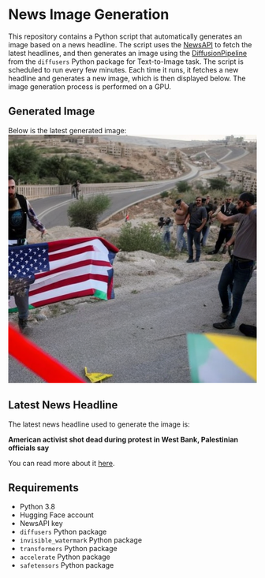 # News Image Generation
This repository contains a Python script that automatically generates an image based on a news headline. The script uses the [NewsAPI](https://newsapi.org/) to fetch the latest headlines, and then generates an image using the [DiffusionPipeline](https://github.com/huggingface/diffusers) from the `diffusers` Python package for Text-to-Image task.
The script is scheduled to run every few minutes. Each time it runs, it fetches a new headline and generates a new image, which is then displayed below. The image generation process is performed on a GPU.

## Generated Image
Below is the latest generated image:
![Generated Image](image.png)

## Latest News Headline
The latest news headline used to generate the image is:

**American activist shot dead during protest in West Bank, Palestinian officials say**

You can read more about it [here](https://news.google.com/rss/articles/CBMilwFBVV95cUxPdVUtNGtTUlY1V1BjUC1uWFhCd2JYcm41R0toTFZtWXV5NlgzclBIR2pXUC1NQTNnckNfM2RRT3E2MDBuQTAtQ3pVLWlHN1FKdk1NRG9qOVdDa3czZk1ucGhLX2oyZWpNYnY1ZG1iTUhDMmE4UE5CaE9IWlp1Q0RKem54ak9CVWpTQ1pxU1YtWVY1MGttTE5F0gGOAUFVX3lxTE5yWlNVSl93STE3TjJ0bDZfUVNLZFF4eHRHMnZBbmRiT19SYzg2QWRkMWY4bC10TGhXZ2tCLUVFeXB3TU92bVAwYkVIRWlaYU5TSl9nV0NfYVVRY1lFUUlVbGNCbUl2Snh2OV9qY1B0Nk1Hc1V4QWQyeFpuXzJTTy1vS1VJWTdGVnNNRGotRWc?oc=5).

## Requirements
- Python 3.8
- Hugging Face account
- NewsAPI key
- `diffusers` Python package
- `invisible_watermark` Python package
- `transformers` Python package
- `accelerate` Python package
- `safetensors` Python package
